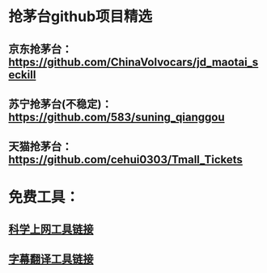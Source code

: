 # 抢茅台github项目精选

## 京东抢茅台： https://github.com/ChinaVolvocars/jd_maotai_seckill

## 苏宁抢茅台(不稳定)： https://github.com/583/suning_qianggou

## 天猫抢茅台： https://github.com/cehui0303/Tmall_Tickets



# 免费工具：

## [科学上网工具链接](https://github.com/YoungBoy0048/tulingx)

## [字幕翻译工具链接](https://gist.github.com/qwertyuiop6/8499fe086491da90617fe17c32716d4e)
